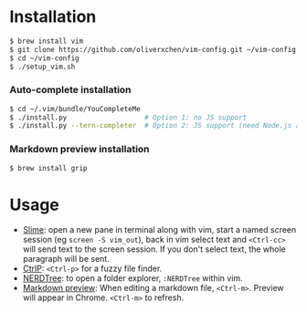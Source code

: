 # Installation

```bash
$ brew install vim
$ git clone https://github.com/oliverxchen/vim-config.git ~/vim-config
$ cd ~/vim-config
$ ./setup_vim.sh
```

### Auto-complete installation
```bash
$ cd ~/.vim/bundle/YouCompleteMe
$ ./install.py                   # Option 1: no JS support
$ ./install.py --tern-completer  # Option 2: JS support (need Node.js and npm installed)
```

### Markdown preview installation

```bash
$ brew install grip
```

# Usage

* [Slime](https://github.com/jpalardy/vim-slime): open a new pane in terminal along with vim, start a named screen session (eg `screen -S vim_out`), back in vim select text and `<Ctrl-cc>` will send text to the screen session. If you don't select text, the whole paragraph will be sent.
* [CtrlP](https://github.com/ctrlpvim/ctrlp.vim): `<Ctrl-p>` for a fuzzy file finder.
* [NERDTree](https://github.com/scrooloose/nerdtree): to open a folder explorer, `:NERDTree` within vim.
* [Markdown preview](https://github.com/JamshedVesuna/vim-markdown-preview): When editing a markdown file, `<Ctrl-m>`. Preview will appear in Chrome. `<Ctrl-m>` to refresh.

